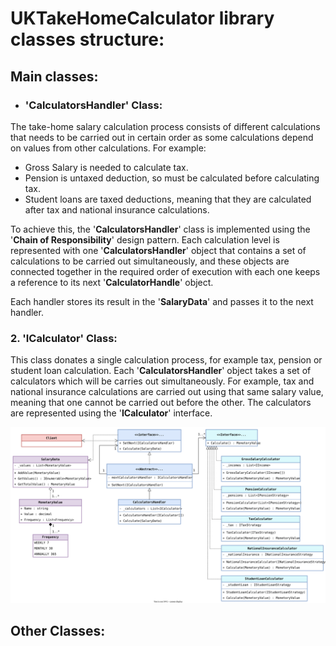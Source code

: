# UKTakeHomeCalculator library classes structure:

## **Main classes:**


* ### **'CalculatorsHandler' Class:**

The take-home salary calculation process consists of different calculations that needs to be carried out in certain order as some calculations depend on values from other calculations. For example:
* Gross Salary is needed to calculate tax.
* Pension is untaxed deduction, so must be calculated before calculating tax.
* Student loans are taxed deductions, meaning that they are calculated after tax and national insurance calculations.

To achieve this, the '**CalculatorsHandler**' class is implemented using the '**Chain of Responsibility**' design pattern. Each calculation level is represented with one '**CalculatorsHandler**' object that contains a set of calculations to be carried out simultaneously, and these objects are connected together in the required order of execution with each one keeps a reference to its next '**CalculatorHandle**' object.

Each handler stores its result in the '**SalaryData**' and passes it to the next handler.


### 2. **'ICalculator' Class:**
 This class donates a single calculation process, for example tax, pension or student loan calculation. Each '**CalculatorsHandler**' object takes a set of calculators which will be carries out simultaneously. For example, tax and national insurance calculations are carried out using that same salary value, meaning that one cannot be carried out before the other. The calculators are represented using the '**ICalculator**' interface.

 ![image](images/uml-class-diagram-main-components.svg)

## **Other Classes:**





